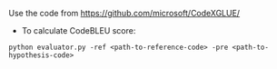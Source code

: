 Use the code from https://github.com/microsoft/CodeXGLUE/

- To calculate CodeBLEU score:
```
python evaluator.py -ref <path-to-reference-code> -pre <path-to-hypothesis-code>
```